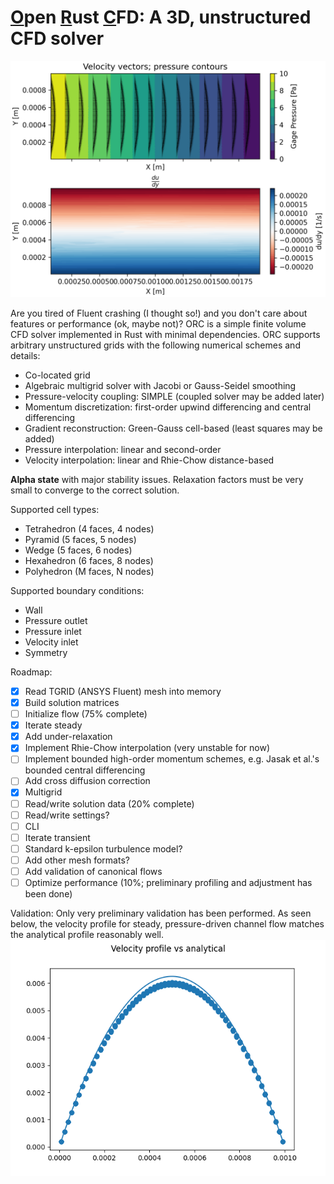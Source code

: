 # <ins>O</ins>pen <ins>R</ins>ust <ins>C</ins>FD: A 3D, unstructured CFD solver

![Channel flow contour plots](./examples/channel_flow_contour_plots.png)

Are you tired of Fluent crashing (I thought so!) and you don't care about
features or performance (ok, maybe not)? ORC is a simple finite volume CFD
solver implemented in Rust with minimal dependencies. ORC supports arbitrary
unstructured grids with the following numerical schemes and details:
- Co-located grid
- Algebraic multigrid solver with Jacobi or Gauss-Seidel smoothing
- Pressure-velocity coupling: SIMPLE (coupled solver may be added later)
- Momentum discretization: first-order upwind differencing and central differencing
- Gradient reconstruction: Green-Gauss cell-based (least squares may be added)
- Pressure interpolation: linear and second-order
- Velocity interpolation: linear and Rhie-Chow distance-based

**Alpha state** with major stability issues. Relaxation factors must be very
small to converge to the correct solution.

Supported cell types:
- Tetrahedron (4 faces, 4 nodes)
- Pyramid (5 faces, 5 nodes)
- Wedge (5 faces, 6 nodes)
- Hexahedron (6 faces, 8 nodes)
- Polyhedron (M faces, N nodes)

Supported boundary conditions:
- Wall
- Pressure outlet
- Pressure inlet
- Velocity inlet
- Symmetry

Roadmap:
- [X] Read TGRID (ANSYS Fluent) mesh into memory
- [X] Build solution matrices
- [ ] Initialize flow (75% complete)
- [X] Iterate steady
- [X] Add under-relaxation
- [X] Implement Rhie-Chow interpolation (very unstable for now)
- [ ] Implement bounded high-order momentum schemes, e.g. Jasak et al.'s bounded central differencing
- [ ] Add cross diffusion correction
- [X] Multigrid
- [ ] Read/write solution data (20% complete)
- [ ] Read/write settings?
- [ ] CLI
- [ ] Iterate transient
- [ ] Standard k-epsilon turbulence model?
- [ ] Add other mesh formats?
- [ ] Add validation of canonical flows
- [ ] Optimize performance (10%; preliminary profiling and adjustment has been done)

Validation:
Only very preliminary validation has been performed. As seen below, the velocity profile for steady, pressure-driven channel flow matches the analytical profile reasonably well.
![Channel flow velocity profile](./examples/channel_flow_velocity_profile.png)
